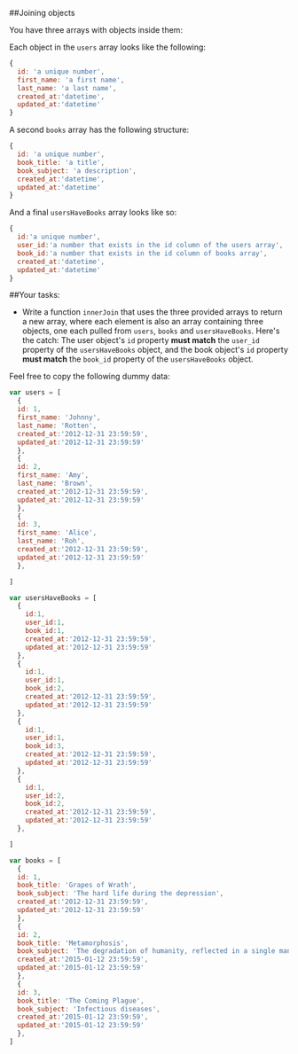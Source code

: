 ##Joining objects

You have three arrays with objects inside them:

Each object in the `users` array looks like the following:

```js
{
  id: 'a unique number',
  first_name: 'a first name',
  last_name: 'a last name',
  created_at:'datetime',
  updated_at:'datetime'
}
```
A second `books` array has the following structure:

```js
{
  id: 'a unique number',
  book_title: 'a title',
  book_subject: 'a description',
  created_at:'datetime',
  updated_at:'datetime'
}
```

And a final `usersHaveBooks` array looks like so:

```js
{
  id:'a unique number',
  user_id:'a number that exists in the id column of the users array',
  book_id:'a number that exists in the id column of books array',
  created_at:'datetime',
  updated_at:'datetime'
}
```


##Your tasks:

* Write a function `innerJoin` that uses the three provided arrays to return a new array, where each element is also an array containing three objects, one each pulled from `users`, `books` and `usersHaveBooks`. Here's the catch: The user object's `id` property **must match** the `user_id` property of the `usersHaveBooks` object, and the book object's `id` property **must match** the `book_id` property of the `usersHaveBooks` object.

Feel free to copy the following dummy data:

```js
var users = [
  {
  id: 1,
  first_name: 'Johnny',
  last_name: 'Rotten',
  created_at:'2012-12-31 23:59:59',
  updated_at:'2012-12-31 23:59:59'
  },
  {
  id: 2,
  first_name: 'Amy',
  last_name: 'Brown',
  created_at:'2012-12-31 23:59:59',
  updated_at:'2012-12-31 23:59:59'
  },
  {
  id: 3,
  first_name: 'Alice',
  last_name: 'Roh',
  created_at:'2012-12-31 23:59:59',
  updated_at:'2012-12-31 23:59:59'
  },

]

var usersHaveBooks = [
  {
    id:1,
    user_id:1,
    book_id:1,
    created_at:'2012-12-31 23:59:59',
    updated_at:'2012-12-31 23:59:59'
  },
  {
    id:1,
    user_id:1,
    book_id:2,
    created_at:'2012-12-31 23:59:59',
    updated_at:'2012-12-31 23:59:59'
  },
  {
    id:1,
    user_id:1,
    book_id:3,
    created_at:'2012-12-31 23:59:59',
    updated_at:'2012-12-31 23:59:59'
  },
  {
    id:1,
    user_id:2,
    book_id:2,
    created_at:'2012-12-31 23:59:59',
    updated_at:'2012-12-31 23:59:59'
  },

]

var books = [
  {
  id: 1,
  book_title: 'Grapes of Wrath',
  book_subject: 'The hard life during the depression',
  created_at:'2012-12-31 23:59:59',
  updated_at:'2012-12-31 23:59:59'
  },
  {
  id: 2,
  book_title: 'Metamorphosis',
  book_subject: 'The degradation of humanity, reflected in a single man',
  created_at:'2015-01-12 23:59:59',
  updated_at:'2015-01-12 23:59:59'
  },
  {
  id: 3,
  book_title: 'The Coming Plague',
  book_subject: 'Infectious diseases',
  created_at:'2015-01-12 23:59:59',
  updated_at:'2015-01-12 23:59:59'
  },
]
```
